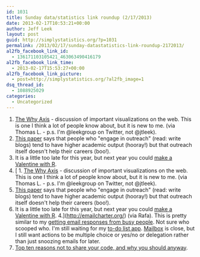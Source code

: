 ```yaml
---
id: 1031
title: Sunday data/statistics link roundup (2/17/2013)
date: 2013-02-17T10:53:21+00:00
author: Jeff Leek
layout: post
guid: http://simplystatistics.org/?p=1031
permalink: /2013/02/17/sunday-datastatistics-link-roundup-2172013/
al2fb_facebook_link_id:
  - 136171103105421_463063490416179
al2fb_facebook_link_time:
  - 2013-02-17T15:53:27+00:00
al2fb_facebook_link_picture:
  - post=http://simplystatistics.org/?al2fb_image=1
dsq_thread_id:
  - 1088925029
categories:
  - Uncategorized
---
```

  1. <span style="line-height: 15.989583969116211px;"><a href="http://thewhyaxis.info/">The Why Axis</a> - discussion of important visualizations on the web. This is one I think a lot of people know about, but it is new to me. (via Thomas L. - p.s. I'm @leekgroup on Twitter, not @jtleek). </span>
  2. [This paper](http://arxiv.org/abs/0810.4672) says that people who "engage in outreach" (read: write blogs) tend to have higher academic output (hooray!) but that outreach itself doesn't help their careers (boo!).
  3. It is a little too late for this year, but next year you could [make a Valentine with R](http://blog.revolutionanalytics.com/2013/02/make-a-valentines-heart-with-r.html).
  4. [  1. <span style="line-height: 15.989583969116211px;"><a href="http://thewhyaxis.info/">The Why Axis</a> - discussion of important visualizations on the web. This is one I think a lot of people know about, but it is new to me. (via Thomas L. - p.s. I'm @leekgroup on Twitter, not @jtleek). </span>
  2. [This paper](http://arxiv.org/abs/0810.4672) says that people who "engage in outreach" (read: write blogs) tend to have higher academic output (hooray!) but that outreach itself doesn't help their careers (boo!).
  3. It is a little too late for this year, but next year you could [make a Valentine with R](http://blog.revolutionanalytics.com/2013/02/make-a-valentines-heart-with-r.html).
  4.](http://emailcharter.org/) (via Rafa). This is pretty similar to my [getting email responses from busy people](http://simplystatistics.org/2011/09/23/getting-email-responses-from-busy-people/). Not sure who scooped who. I'm still waiting for my [to-do list app](http://simplystatistics.org/2012/12/05/an-idea-for-killing-email/). [Mailbox](http://www.mailboxapp.com/) is close, but I still want actions to be multiple choice or yes/no or delegation rather than just snoozing emails for later.
  5. [Top ten reasons not to share your code, and why you should anyway](http://faculty.washington.edu/rjl/pubs/topten/topten.pdf).